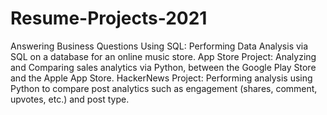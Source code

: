 # Resume-Projects-2021

Answering Business Questions Using SQL: Performing Data Analysis via SQL on a database for an online music store.
App Store Project: Analyzing and Comparing sales analytics via Python, between the Google Play Store and the Apple App Store.
HackerNews Project: Performing analysis using Python to compare post analytics such as engagement (shares, comment, upvotes, etc.) and post type.
